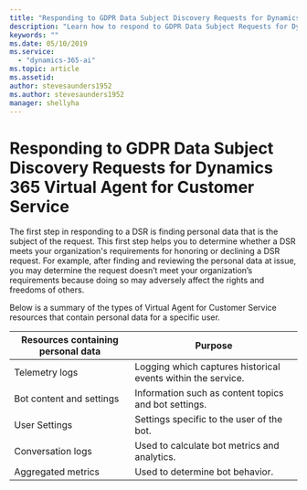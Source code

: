```yaml
---
title: "Responding to GDPR Data Subject Discovery Requests for Dynamics 365 Virtual Agent for Customer Service"
description: "Learn how to respond​ to GDPR Data Subject Requests for Dynamics 365 Virtual Agent for Customer Service."
keywords: ""
ms.date: 05/10/2019
ms.service:
  - "dynamics-365-ai"
ms.topic: article
ms.assetid: 
author: stevesaunders1952
ms.author: stevesaunders1952
manager: shellyha
---
```


# Responding to GDPR Data Subject Discovery Requests for Dynamics 365 Virtual Agent for Customer Service

The first step in responding to a DSR is finding personal data that is the subject of the request. This first step helps you to determine whether a DSR meets your organization's requirements for honoring or declining a DSR request. For example, after finding and reviewing the personal data at issue, you may determine the request doesn’t meet your organization’s requirements because doing so may adversely affect the rights and freedoms of others.

Below is a summary of the types of Virtual Agent for Customer Service resources that contain personal data for a specific user.

Resources containing personal data | Purpose
---------------------------------- | -------
Telemetry logs | Logging which captures historical events within the service.
Bot content and settings | Information such as content topics and bot settings.
User Settings | Settings specific to the user of the bot.
Conversation logs | Used to calculate bot metrics and analytics.
Aggregated metrics | Used to determine bot behavior.
